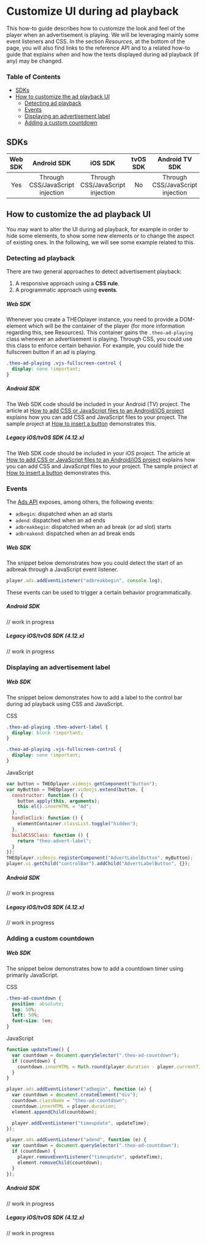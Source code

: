 # Customize UI during ad playback

This how-to guide describes how to customize the look and feel of the player when an advertisement is playing. We will be leveraging mainly some event listeners and CSS. In the section _Resources_, at the bottom of the page, you will also find links to the reference API and to a related how-to guide that explains when and how the texts displayed during ad playback (if any) may be changed.

### Table of Contents

- [SDKs](#sdks)
- [How to customize the ad playback UI](#how-to-customize-the-ad-playback-ui)
  - [Detecting ad playback](#detecting-ad-playback)
  - [Events](#events)
  - [Displaying an advertisement label](#displaying-an-advertisement-label)
  - [Adding a custom countdown](#adding-a-custom-countdown)

## SDKs

| Web SDK |           Android SDK            |             iOS SDK              | tvOS SDK |          Android TV SDK          | Chromecast SDK |
| :-----: | :------------------------------: | :------------------------------: | :------: | :------------------------------: | :------------: |
|   Yes   | Through CSS/JavaScript injection | Through CSS/JavaScript injection |    No    | Through CSS/JavaScript injection |      N/A       |

## How to customize the ad playback UI

You may want to alter the UI during ad playback, for example in order to hide some elements, to show some new elements or to change the aspect of existing ones. In the following, we will see some example related to this.

### Detecting ad playback

There are two general approaches to detect advertisement playback:

1. A responsive approach using a **CSS rule**.
2. A programmatic approach using **events**.

##### Web SDK

Whenever you create a THEOplayer instance, you need to provide a DOM-element which will be the container of the player (for more information regarding this, see Resources). This container gains the `.theo-ad-playing` class whenever an advertisement is playing. Through CSS, you could use this class to enforce certain behavior. For example, you could hide the fullscreen button if an ad is playing.

```css
.theo-ad-playing .vjs-fullscreen-control {
  display: none !important;
}
```

##### Android SDK

The Web SDK code should be included in your Android (TV) project.
The article at [How to add CSS or JavaScript files to an Android/iOS project](../../faq/01-how-to-add-css-or-javascript-files-to-android-ios.md) explains how you can add CSS and JavaScript files to your project. The sample project at [How to insert a button](../../how-to-guides/11-ui/07-how-to-insert-a-button.md) demonstrates this.

##### Legacy iOS/tvOS SDK (4.12.x)

The Web SDK code should be included in your iOS project. The article at [How to add CSS or JavaScript files to an Android/iOS project](../../faq/01-how-to-add-css-or-javascript-files-to-android-ios.md) explains how you can add CSS and JavaScript files to your project. The sample project at [How to insert a button](../../how-to-guides/11-ui/07-how-to-insert-a-button.md) demonstrates this.

### Events

The [Ads API](https://docs.theoplayer.com/api-reference/web/theoplayer.ads.md) exposes, among others, the following events:

- `adbegin`: dispatched when an ad starts
- `adend`: dispatched when an ad ends
- `adbreakbegin`: dispatched when an ad break (or ad slot) starts
- `adbreakend`: dispatched when an ad break ends

##### Web SDK

The snippet below demonstrates how you could detect the start of an adbreak through a JavaScript event listener.

```js
player.ads.addEventListener("adbreakbegin", console.log);
```

These events can be used to trigger a certain behavior programmatically.

##### Android SDK

// work in progress

##### Legacy iOS/tvOS SDK (4.12.x)

// work in progress

### Displaying an advertisement label

##### Web SDK

The snippet below demonstrates how to add a label to the control bar during ad playback using CSS and JavaScript.

CSS

```css
.theo-ad-playing .theo-advert-label {
  display: block !important;
}

.theo-ad-playing .vjs-fullscreen-control {
  display: none !important;
}
```

JavaScript

```js
var button = THEOplayer.videojs.getComponent("Button");
var myButton = THEOplayer.videojs.extend(button, {
  constructor: function () {
    button.apply(this, arguments);
    this.el().innerHTML = "Ad";
  },
  handleClick: function () {
    elementContainer.classList.toggle("hidden");
  },
  buildCSSClass: function () {
    return "theo-advert-label";
  }
});
THEOplayer.videojs.registerComponent("AdvertLabelButton", myButton);
player.ui.getChild("controlBar").addChild("AdvertLabelButton", {});
```

##### Android SDK

// work in progress

##### Legacy iOS/tvOS SDK (4.12.x)

// work in progress

### Adding a custom countdown

##### Web SDK

The snippet below demonstrates how to add a countdown timer using primarily JavaScript.

CSS

```css
.theo-ad-countdown {
  position: absolute;
  top: 50%;
  left: 50%;
  font-size: 5em;
}
```

JavaScript

```js
function updateTime() {
  var countdown = document.querySelector(".theo-ad-countdown");
  if (countdown) {
    countdown.innerHTML = Math.round(player.duration - player.currentTime);
  }
}

player.ads.addEventListener("adbegin", function (e) {
  var countdown = document.createElement("div");
  countdown.className = "theo-ad-countdown";
  countdown.innerHTML = player.duration;
  element.appendChild(countdown);

  player.addEventListener("timeupdate", updateTime);
});

player.ads.addEventListener("adend", function (e) {
  var countdown = document.querySelector(".theo-ad-countdown");
  if (countdown) {
    player.removeEventListener("timeupdate", updateTime);
    element.removeChild(countdown);
  }
});
```

##### Android SDK

// work in progress

##### Legacy iOS/tvOS SDK (4.12.x)

// work in progress
